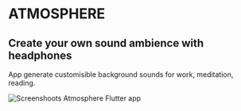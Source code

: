 # ATMOSPHERE
## Create your own sound ambience with headphones

App generate customisible background sounds for work, meditation, reading. 

![Screenshoots Atmosphere Flutter app](https://github.com/leksidev/flutter-app-atmosphere/blob/master/promo/2-0/screen2.jpg)
